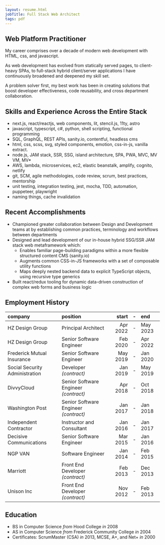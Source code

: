 ```yaml
---
layout: resume.html
jobTitle: Full Stack Web Architect
tags: pdf
---
```


## Web Platform Practitioner

My career comprises over a decade of modern web development with HTML, css, and javascript.

As web development has evolved from statically served pages, to client-heavy SPAs, to full-stack
hybrid client/server applications I have continuously broadened and deepened my skill set.

A problem solver first, my best work has been in creating solutions that boost developer
effectiveness, code reusability, and cross department collaboration.

## Skills and Experience Across the Entire Stack

- next.js, react/reactjs, web components, lit, stencil.js, 11ty, astro
- javascript, typescript, c#, python, shell scripting, functional programming
- SQL, GraphQL, REST APIs, sanity.io, contentful, headless cms
- html, css, scss, svg, styled components, emotion, css-in-js, vanilla extract.
- node.js, JAM stack, SSR, SSG, island architecture, SPA, PWA, MVC, MV VM, MV\*
- AWS, lambda, microservices, ec2, elastic beanstalk, amplify, cognito, netlify
- git, SCM, agile methodologies, code review, scrum, best practices, mentorship
- unit testing, integration testing, jest, mocha, TDD, automation, puppeteer, playwright
- naming things, cache invalidation

## Recent Accomplishments

- Championed greater collaboration between Design and Development teams at by establishing common
  practices, terminology and workflows between departments
- Designed and lead development of our in-house hybrid SSG/SSR JAM stack web metaframework which:
  - Enables familiar page-building paradigms within a more flexible structured content CMS
    (sanity.io)
  - Augments common CSS-in-JS frameworks with a set of composable utility functions
  - Maps deeply nested backend data to explicit TypeScript objects, using recursive type generics
- Built react/redux tooling for dynamic data-driven construction of complex web forms and business
  logic

## Employment History

| company                        | position                              |    start |  -  | end      |
| :----------------------------- | :------------------------------------ | -------: | :-: | :------- |
| HZ Design Group                | Principal Architect                   | Apr 2022 |  -  | May 2023 |
| HZ Design Group                | Senior Software Engineer              | Feb 2020 |  -  | Apr 2022 |
| Frederick Mutual Insurance     | Senior Software Engineer              | May 2019 |  -  | Jan 2020 |
| Social Security Administration | Developer _(contract)_                | Jan 2019 |  -  | May 2019 |
| DivvyCloud                     | Senior Software Engineer _(contract)_ | Apr 2018 |  -  | Oct 2018 |
| Washington Post                | Senior Software Engineer _(contract)_ | Jan 2017 |  -  | Jan 2018 |
| Independent Contractor         | Instructor and Consultant             | Jan 2016 |  -  | Jan 2017 |
| Decisive Communications        | Senior Software Engineer              | Mar 2015 |  -  | Jan 2016 |
| NGP VAN                        | Software Engineer                     | Jan 2014 |  -  | Feb 2015 |
| Marriott                       | Front End Developer _(contract)_      | Feb 2013 |  -  | Dec 2013 |
| Unison Inc                     | Front End Developer _(contract)_      | Nov 2012 |  -  | Feb 2013 |

## Education

- BS in Computer Science _from_ Hood College _in_ 2008
- AS in Computer Science _from_ Frederick Community College _in_ 2004
- Certificates: ScrumMaster (CSA) _in_ 2013, MCSE, A+, and Net+ _in_ 2000
